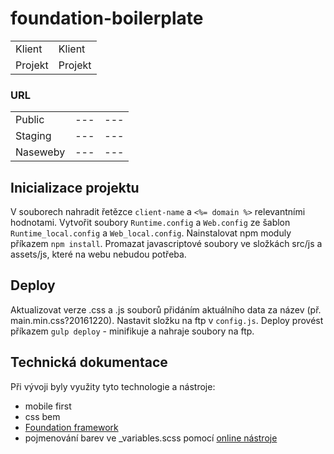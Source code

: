 foundation-boilerplate
==========

|   |   |
| :-- | :-- |
| Klient             | Klient |
| Projekt            | Projekt |

### URL

|   |   |   |
| :-- | :-- | :-- |
| Public   | --- | --- |
| Staging  | --- | --- |
| Naseweby | --- | --- |

## Inicializace projektu

V souborech nahradit řetězce `client-name` a `<%= domain %>` relevantními hodnotami.
Vytvořit soubory `Runtime.config` a `Web.config` ze šablon `Runtime_local.config` a `Web_local.config`.
Nainstalovat npm moduly příkazem `npm install`.
Promazat javascriptové soubory ve složkách src/js a assets/js, které na webu nebudou potřeba.

## Deploy

Aktualizovat verze .css a .js souborů přidáním aktuálního data za název (př. main.min.css?20161220).
Nastavit složku na ftp v `config.js`.
Deploy provést příkazem `gulp deploy` - minifikuje a nahraje soubory na ftp.

## Technická dokumentace

Při vývoji byly využity tyto technologie a nástroje:
 - mobile first
 - css bem
 - [Foundation framework](http://foundation.zurb.com/)
 - pojmenování barev ve _variables.scss pomocí [online nástroje](http://chir.ag/projects/name-that-color/)
